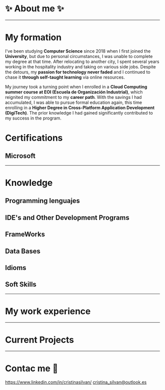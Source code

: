 # ✨ About me ✨
<!-- Add my pronouns -->

------

# My formation

I've been studying **Computer Science** since 2018 when I first joined the **University**, but due to personal circumstances, I was unable to complete my degree at that time. After relocating to another city, I spent several years working in the hospitality industry and taking on various side jobs. Despite the detours, my **passion for technology never faded** and I continued to chase it **through self-taught learning** via online resources.

My journey took a turning point when I enrolled in a **Cloud Computing summer course at EOI (Escuela de Organización Industrial)**, which reignited my commitment to my **career path**. With the savings I had accumulated, I was able to pursue formal education again, this time enrolling in a **Higher Degree in Cross-Platform Application Development (DigiTech)**. The prior knowledge I had gained significantly contributed to my success in the program.

# Certifications

## Microsoft

-----

# Knowledge

## Programming lenguajes
<!-- Add Markdown -->

## IDE's and Other Development Programs

## FrameWorks

## Data Bases

## Idioms

## Soft Skills

-----

# My work experience


----

# Current Projects


----

# Contac me 💬
<!-- Linkedin y correo -->
https://www.linkedin.com/in/cristinasilvan/
cristina_silvan@outlook.es

<!--
**CristinaSilvan/CristinaSilvan** is a ✨ _special_ ✨ repository because its `README.md` (this file) appears on your GitHub profile.

Here are some ideas to get you started:

- 🔭 I’m currently working on ...
- 🌱 I’m currently learning ...
- 👯 I’m looking to collaborate on ...
- 🤔 I’m looking for help with ...
- 💬 Ask me about ...
- 📫 How to reach me: ...
- 😄 Pronouns: ...
- ⚡ Fun fact: ...
-->
